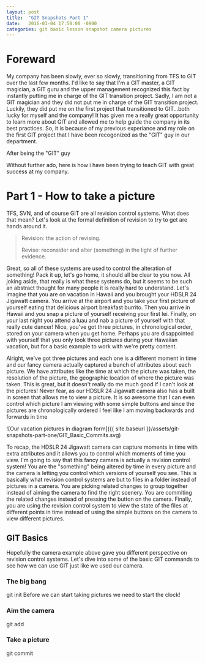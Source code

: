 ```yaml
---
layout: post
title:  "GIT Snapshots Part 1"
date:   2016-03-04 17:50:00 -0800
categories: git basic lesson snapshot camera pictures
---
```


Foreward
========

My company has been slowly, ever so slowly, transitioning from TFS to GIT over the last few months.  I'd like to say that I'm a GIT master, a GIT magician, a GIT guru and the upper management recognized this fact by instantly putting me in charge of the GIT transition project.  Sadly, I am not a GIT magician and they did not put me in charge of the GIT transition project.  Luckily, they did put me on the first project that transitioned to GIT...both lucky for myself and the company!  It has given me a really great opportunity to learn more about GIT and allowed me to help guide the company in its best practices.  So, it is because of my previous experiance and my role on the first GIT project that I have been recogonized as the "GIT" guy in our department.

After being the "GIT" guy 

Without further ado, here is how i have been trying to teach GIT with great success at my company.

Part 1 - How to take a picture
==============================
TFS, SVN, and of course GIT are all revision control systems.  What does that mean?  Let's look at the formal definition of revision to try to get are hands around it.

> Revision: the action of revising.
> 
> Revise: reconsider and alter (something) in the light of further evidence.

Great, so all of these systems are used to control the alteration of something!  Pack it up, let's go home, it should all be clear to you now.  All joking aside, that really is what these systems do, but it seems to be such an abstract thought for many people it is really hard to understand.  Let's imagine that you are on vacation in Hawaii and you brought your HDSLR 24 Jigawatt camera.  You arrive at the airport and you take your first picture of yourself eating that delicious airport breakfast burrito.  Then you arrive in Hawaii and you snap a picture of yourself receiving your first lei.  Finally, on your last night you attend a luau and nab a picture of yourself with that really cute dancer!  Nice, you've got three pictures, in chronological order, stored on your camera when you get home.  Perhaps you are disappointed with yourself that you only took three pictures during your Hawaiian vacation, but for a basic example to work with we're pretty content.

Alright, we've got three pictures and each one is a different moment in time and our fancy camera actually captured a bunch of attributes about each picture.  We have attributes like the time at which the picture was taken, the resolution of the picture, the geographic location of where the picture was taken.  This is great, but it doesn't really do me much good if I can't look at the pictures!  Never fear, as our HDSLR 24 Jigawatt camera also has a built in screen that allows me to view a picture.  It is so awesome that I can even control which picture I am viewing with some simple buttons and since the pictures are chronologically ordered I feel like I am moving backwards and forwards in time

![Our vacation pictures in diagram form]({{ site.baseurl }}/assets/git-snapshots-part-one/GIT_Basic_Commits.svg)

To recap, the HDSLR 24 Jigawatt camera can capture moments in time with extra attributes and it allows you to control which moments of time you view.  I'm going to say that this fancy camera is actually a revision control system!  You are the "something" being altered by time in every picture and the camera is letting you control which versions of yourself you see.  This is basically what revision control systems are but to files in a folder instead of pictures in a camera.  You are picking related changes to group together instead of aiming the camera to find the right scenery.  You are commiting the related changes instead of pressing the button on the camera.  Finally, you are using the revision control system to view the state of the files at different points in time instead of using the simple buttons on the camera to view different pictures.

GIT Basics
----------
Hopefully the camera example above gave you different perspective on revision control systems.  Let's dive into some of the basic GIT commands to see how we can use GIT just like we used our camera.

### The big bang
git init
Before we can start taking pictures we need to start the clock!  

### Aim the camera
git add

### Take a picture
git commit

